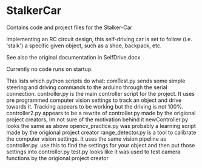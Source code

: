 # StalkerCar
Contains code and project files for the Stalker-Car

Implementing an RC circuit design, this self-driving car is set to follow (i.e. 'stalk') a specific given object, such as a shoe, backpack, etc.

See also the original documentation in SelfDrive.docx

Currently no code runs on startup.

This lists which python scripts do what:
comTest.py sends some simple steering and driving commands to the arduino through the serial connection.
controller.py is the main controller script for the project. It uses pre programmed computer vision 
	settings to track an object and drive towards it. Tracking appears to be working but the driving is not 100%.
controller2.py appears to be a rewrite of controller.py made by the origional project creators, Im not sure of the 
	motivation behind it
newController.py looks the same as above
opencv_practice.py was probably a learning script made by the origional project creator
range_detector.py is a tool to calibrate the computer vision settings. It uses the same vision pipeline as 
	controller.py. use this to find the settings for your object and then put those settings into controller.py
test.py looks like it was used to test camera functions by the origional project creator
